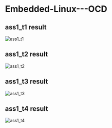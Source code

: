 # Embedded-Linux---OCD

## ass1_t1 result
![ass1_t1](https://github.com/user-attachments/assets/dcec84dd-7bec-45b6-a55c-caaa329596ff)

## ass1_t2 result
![ass1_t2](https://github.com/user-attachments/assets/4844ceff-3676-44bd-a9e4-7cbff78edd48)

## ass1_t3 result 
![ass1_t3](https://github.com/user-attachments/assets/c8128edb-9841-4e9d-981d-ccbb510b804e)

## ass1_t4 result 
![ass1_t4](https://github.com/user-attachments/assets/6f2d9315-8b31-4cae-958b-928e08da20e0)
